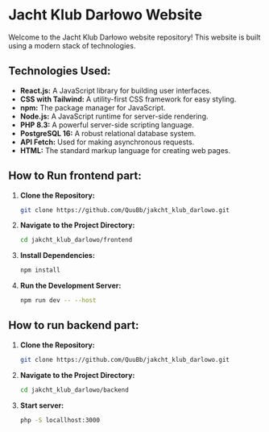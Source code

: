 # Jacht Klub Darłowo Website

Welcome to the Jacht Klub Darłowo website repository! This website is built using a modern stack of technologies.

## Technologies Used:

- **React.js:** A JavaScript library for building user interfaces.
- **CSS with Tailwind:** A utility-first CSS framework for easy styling.
- **npm:** The package manager for JavaScript.
- **Node.js:** A JavaScript runtime for server-side rendering.
- **PHP 8.3:** A powerful server-side scripting language.
- **PostgreSQL 16:** A robust relational database system.
- **API Fetch:** Used for making asynchronous requests.
- **HTML:** The standard markup language for creating web pages.

## How to Run frontend part:

1. **Clone the Repository:**

   ```bash
   git clone https://github.com/QuuBb/jakcht_klub_darlowo.git

2. **Navigate to the Project Directory:**

   ```bash
   cd jakcht_klub_darlowo/frontend

3. **Install Dependencies:**

   ```bash
   npm install

4. **Run the Development Server:**

   ```bash
   npm run dev -- --host

## How to run backend part:

1. **Clone the Repository:**

   ```bash
   git clone https://github.com/QuuBb/jakcht_klub_darlowo.git

2. **Navigate to the Project Directory:**

   ```bash
   cd jakcht_klub_darlowo/backend

3. **Start server:**

   ```bash
   php -S locallhost:3000




